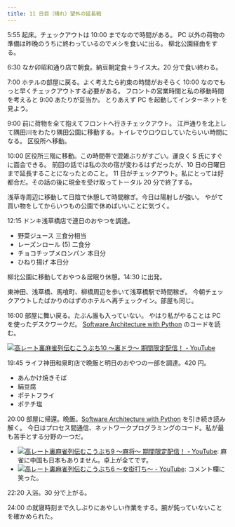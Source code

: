 ```yaml
---
title: 11 日目（晴れ）望外の延長戦
---
```


5:55 起床。チェックアウトは 10:00 までなので時間がある。
PC 以外の荷物の準備は昨晩のうちに終わっているのでメシを食いに出る。
柳北公園経由をする。

6:30 なか卯昭和通り店で朝食。納豆朝定食＋ライス大。20 分で食い終わる。

7:00 ホテルの部屋に戻る。よく考えたら約束の時間がおそらく 10:00 なのでもっと早くチェックアウトする必要がある。
フロントの営業時間と私の移動時間を考えると 9:00 あたりが妥当か。
とりあえず PC を起動してインターネットを見よう。

9:00 前に荷物を全て抱えてフロントへ行きチェックアウト。
江戸通りを北上して隅田川をわたり隅田公園に移動する。トイレでウロウロしていたらいい時間になる。
区役所へ移動。

10:00 区役所三階に移動。この時間帯で混雑ぶりがすごい。運良く S 氏にすぐに面会できる。
前回の話では私の次の宿が変わるはずだったが、10 日の日曜日まで延長することになったとのこと。
11 日がチェックアウト。私にとっては好都合だ。その話の後に現金を受け取ってトータル 20 分で終了する。

浅草寺周辺に移動して日陰で休憩して時間稼ぎ。今日は陽射しが強い。
やがて買い物をしてからいつもの公園で休めばいいことに気づく。

12:15 ドンキ浅草橋店で連日のおやつを調達。

* 野菜ジュース 三食分相当
* レーズンロール (5) 二食分
* チョコチップメロンパン 本日分
* ひねり揚げ 本日分

柳北公園に移動しておやつ＆居眠り休憩。14:30 に出発。

東神田、浅草橋、馬喰町、柳橋周辺を歩いて浅草橋駅で時間稼ぎ。
今朝チェックアウトしたばかりのはずのホテルへ再チェックイン。部屋も同じ。

16:00 部屋に舞い戻る。たぶん誰も入っていない。
やはり私がやることは PC を使ったデスクワークだ。
[Software Architecture with Python][mysap] のコードを読む。

[![高レート裏麻雀列伝むこうぶち10 ～裏ドラ～ 期間限定配信！ - YouTube](http://img.youtube.com/vi/v0AWx8_O1_M/0.jpg)](https://www.youtube.com/watch?v=v0AWx8_O1_M)

19:45 ライフ神田和泉町店で晩飯と明日のおやつの一部を調達。420 円。

* あんかけ焼きそば
* 絹豆腐
* ポテトフライ
* ポテチ塩

20:00 部屋に帰還。晩飯。[Software Architecture with Python][mysap] を引き続き読み解く。
今日はプロセス間通信、ネットワークプログラミングのコード。私が最も苦手とする分野の一つだ。

* [![高レート裏麻雀列伝むこうぶち9 ～麻将～ 期間限定配信！ - YouTube](http://img.youtube.com/vi/Z_KDzF38pL0/0.jpg)](https://www.youtube.com/watch?v=Z_KDzF38pL0):
  麻雀に中国も日本もありません。卓上が全てです。
* [![高レート裏麻雀列伝むこうぶち6 ～女衒打ち～ - YouTube](http://img.youtube.com/vi/OVfEK5KiGRo/0.jpg)](https://www.youtube.com/watch?v=OVfEK5KiGRo):
  コメント欄に笑った。

22:20 入浴。30 分で上がる。

24:00 の就寝時刻まで久しぶりにあやしい作業をする。腕が鈍っていないことを確かめられた。

[mysap]: https://github.com/showa-yojyo/Software-Architecture-with-Python
